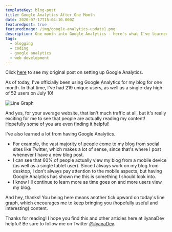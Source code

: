 ```yaml
---
templateKey: blog-post
title: Google Analytics After One Month
date: 2020-07-17T15:04:10.000Z
featuredpost: true
featuredimage: /img/google-analytics-update1.png
description: One month into Google Analytics - here's what I've learned.
tags:
  - blogging
  - coding
  - google analytics
  - web development
---
```


Click [here](https://ilyana.dev/blog/2020-06-17-configuring-google-analytics-blog/) to see my original post on setting up Google Analytics.

As of today, I've officially been using Google Analytics for my blog for one month. In that time, I've had 219 unique users, as well as a single-day high of 52 users on July 10!

![Line Graph](/img/google-analytics-onemonth.png "Google Analytics one-month line graph")

And yes, for your average website, that isn't much traffic at all, but it's really exciting for me to see that people are actually reading my content! Hopefully some of you are even finding it helpful!

I've also learned a lot from having Google Analytics.

* For example, the vast majority of people come to my blog from social sites like Twitter, which makes a lot of sense, since that's where I post whenever I have a new blog post.
* I can see that 60% of people actually view my blog from a mobile device (as well as a single tablet user). Since I always work on my blog from desktop, I don't always pay attention to the mobile aspects, but having Google Analytics has shown me this is something I should look into.
* I know I'll continue to learn more as time goes on and more users view my blog.

And hey, thanks! You being here means another tick upward on today's line graph, which encourages me to keep bringing you (hopefully useful and interesting) content.

Thanks for reading! I hope you find this and other articles here at ilyanaDev helpful! Be sure to follow me on Twitter [@ilyanaDev](https://twitter.com/ilyanaDev).
